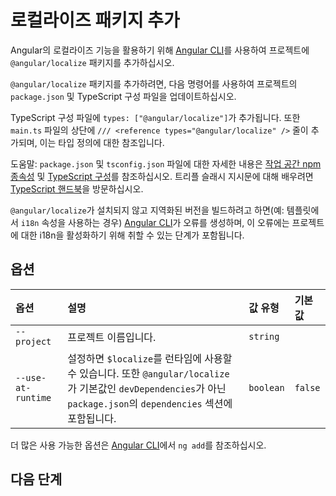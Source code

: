 # 로컬라이즈 패키지 추가

Angular의 로컬라이즈 기능을 활용하기 위해 [Angular CLI][CliMain]를 사용하여 프로젝트에 `@angular/localize` 패키지를 추가하십시오.

`@angular/localize` 패키지를 추가하려면, 다음 명령어를 사용하여 프로젝트의 `package.json` 및 TypeScript 구성 파일을 업데이트하십시오.

<docs-code path="adev/src/content/examples/i18n/doc-files/commands.sh" visibleRegion="add-localize"/>

TypeScript 구성 파일에 `types: ["@angular/localize"]`가 추가됩니다.
또한 `main.ts` 파일의 상단에 `/// <reference types="@angular/localize" />` 줄이 추가되며, 이는 타입 정의에 대한 참조입니다.

도움말: `package.json` 및 `tsconfig.json` 파일에 대한 자세한 내용은 [작업 공간 npm 종속성][GuideNpmPackages] 및 [TypeScript 구성][GuideTsConfig]를 참조하십시오. 트리플 슬래시 지시문에 대해 배우려면 [TypeScript 핸드북](https://www.typescriptlang.org/docs/handbook/triple-slash-directives.html#-reference-types-)을 방문하십시오.

`@angular/localize`가 설치되지 않고 지역화된 버전을 빌드하려고 하면(예: 템플릿에서 `i18n` 속성을 사용하는 경우) [Angular CLI][CliMain]가 오류를 생성하며, 이 오류에는 프로젝트에 대한 i18n을 활성화하기 위해 취할 수 있는 단계가 포함됩니다.

## 옵션

| 옵션              | 설명       | 값 유형   | 기본값
|:---               |:---       |:------    |:------
| `--project`      | 프로젝트 이름입니다. | `string` |
| `--use-at-runtime` | 설정하면 `$localize`를 런타임에 사용할 수 있습니다. 또한 `@angular/localize`가 기본값인 `devDependencies`가 아닌 `package.json`의 `dependencies` 섹션에 포함됩니다.  | `boolean` | `false`

더 많은 사용 가능한 옵션은 [Angular CLI][CliMain]에서 `ng add`를 참조하십시오.

## 다음 단계

<docs-pill-row>
  <docs-pill href="guide/i18n/locale-id" title="ID로 로케일 참조"/>
</docs-pill-row>

[CliMain]: cli "CLI 개요 및 명령 참조 | Angular"

[GuideNpmPackages]: reference/configs/npm-packages "작업 공간 npm 종속성 | Angular"

[GuideTsConfig]: https://www.typescriptlang.org/docs/handbook/tsconfig-json.html "TypeScript 구성"